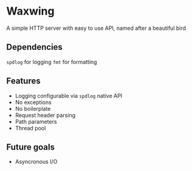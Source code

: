 # Waxwing
A simple HTTP server with easy to use API, named after a beautiful bird

## Dependencies
`spdlog` for logging
`fmt` for formatting

## Features
- Logging configurable via `spdlog` native API
- No exceptions
- No boilerplate
- Request header parsing
- Path parameters
- Thread pool

## Future goals
- Asyncronous I/O
